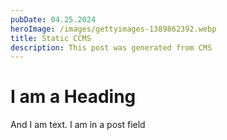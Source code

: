 ```yaml
---
pubDate: 04.25.2024
heroImage: /images/gettyimages-1389862392.webp
title: Static CCMS
description: This post was generated from CMS
---
```


# I am a Heading

And I am text. I am in a post field
